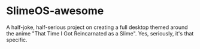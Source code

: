 # SlimeOS-awesome

A half-joke, half-serious project on creating a full desktop themed around the anime
"That Time I Got Reincarnated as a Slime". Yes, seriously, it's that specific.
